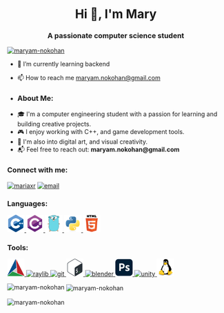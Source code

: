 <h1 align="center">Hi 👋, I'm Mary</h1>
<h3 align="center">A passionate computer science student</h3>

<p align="left"> <a href="https://github.com/ryo-ma/github-profile-trophy"><img src="https://github-profile-trophy.vercel.app/?username=maryam-nokohan" alt="maryam-nokohan" /></a> </p>

- 🌱 I’m currently learning backend

- 📫 How to reach me maryam.nokohan@gmail.com

- <h3 align="left">About Me:</h3>

<ul>
  <li>🎓 I'm a computer engineering student with a passion for learning and building creative projects.</li>
  <li>🎮 I enjoy working with C++, and game development tools.</li>
  <li>🎨 I'm also into digital art, and visual creativity.</li>
  <li>📬 Feel free to reach out: <b>maryam.nokohan@gmail.com</b></li>
</ul>


<h3 align="left">Connect with me:</h3>
<p align="left">
<a href="https://discord.gg/mariaxr" target="blank"><img align="center" src="https://raw.githubusercontent.com/rahuldkjain/github-profile-readme-generator/master/src/images/icons/Social/discord.svg" alt="mariaxr" height="30" width="40" /></a>
   <a href="mailto:maryam.nokohan@gmail.com" target="blank">
    <img align="center" src="https://raw.githubusercontent.com/gauravghongde/social-icons/master/SVG/Black/Email.svg" alt="email" height="30" width="40" />
  </a>
</p>

<h3 align="left">Languages:</h3>
<p align="left">
  <a href="https://www.w3schools.com/cpp/" target="_blank" rel="noreferrer">
    <img src="https://raw.githubusercontent.com/devicons/devicon/master/icons/cplusplus/cplusplus-original.svg" alt="cplusplus" width="40" height="40"/>
  </a>
  <a href="https://www.w3schools.com/cs/" target="_blank" rel="noreferrer">
    <img src="https://raw.githubusercontent.com/devicons/devicon/master/icons/csharp/csharp-original.svg" alt="csharp" width="40" height="40"/>
  </a>
  <a href="https://golang.org" target="_blank" rel="noreferrer">
    <img src="https://raw.githubusercontent.com/devicons/devicon/master/icons/go/go-original.svg" alt="go" width="40" height="40"/>
  </a>
  <a href="https://www.python.org" target="_blank" rel="noreferrer">
    <img src="https://raw.githubusercontent.com/devicons/devicon/master/icons/python/python-original.svg" alt="python" width="40" height="40"/>
  </a>
  <a href="https://www.w3.org/html/" target="_blank" rel="noreferrer">
    <img src="https://raw.githubusercontent.com/devicons/devicon/master/icons/html5/html5-original-wordmark.svg" alt="html5" width="40" height="40"/>
  </a>
</p>

<h3 align="left">Tools:</h3>
<p align="left">
  <a href="https://cmake.org/" target="_blank" rel="noreferrer">
    <img src="https://raw.githubusercontent.com/devicons/devicon/master/icons/cmake/cmake-original.svg" alt="cmake" width="40" height="40"/>
  </a>
  <a href="https://www.raylib.com/" target="_blank" rel="noreferrer">
    <img src="https://www.raylib.com/favicon.ico" alt="raylib" width="40" height="40"/>
  </a>
  <a href="https://git-scm.com/" target="_blank" rel="noreferrer">
    <img src="https://www.vectorlogo.zone/logos/git-scm/git-scm-icon.svg" alt="git" width="40" height="40"/>
  </a>
  <a href="https://www.gnu.org/software/bash/" target="_blank" rel="noreferrer"> 
  <img src="https://raw.githubusercontent.com/devicons/devicon/master/icons/bash/bash-original.svg" alt="bash" width="40" height="40"/> 
</a>
  <a href="https://www.blender.org/" target="_blank" rel="noreferrer">
    <img src="https://download.blender.org/branding/community/blender_community_badge_white.svg" alt="blender" width="40" height="40"/>
  </a>
<a href="https://www.adobe.com/products/photoshop.html" target="_blank" rel="noreferrer"> 
  <img src="https://raw.githubusercontent.com/devicons/devicon/master/icons/photoshop/photoshop-plain.svg" alt="photoshop" width="40" height="40"/> 
</a>
  <a href="https://unity.com/" target="_blank" rel="noreferrer">
    <img src="https://www.vectorlogo.zone/logos/unity3d/unity3d-icon.svg" alt="unity" width="40" height="40"/>
  </a>
  <a href="https://www.linux.org/" target="_blank" rel="noreferrer">
    <img src="https://raw.githubusercontent.com/devicons/devicon/master/icons/linux/linux-original.svg" alt="linux" width="40" height="40"/>
  </a>
</p>

<p><img align="left" src="https://github-readme-stats.vercel.app/api/top-langs?username=maryam-nokohan&show_icons=true&locale=en&layout=compact" alt="maryam-nokohan" /></p>

<p>&nbsp;<img align="center" src="https://github-readme-stats.vercel.app/api?username=maryam-nokohan&show_icons=true&locale=en" alt="maryam-nokohan" /></p>

<p><img align="center" src="https://github-readme-streak-stats.herokuapp.com/?user=maryam-nokohan&" alt="maryam-nokohan" /></p>
